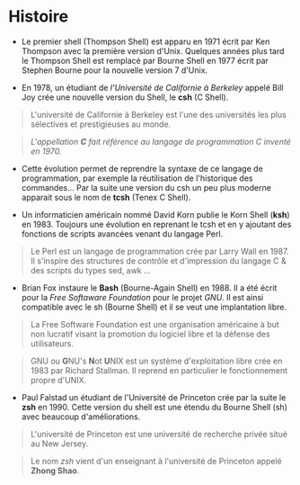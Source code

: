 # Histoire

* Le premier shell (Thompson Shell) est apparu en 1971 écrit par Ken Thompson avec la première version d'Unix. Quelques années plus tard le Thompson Shell est remplacé par Bourne Shell en 1977 écrit par Stephen Bourne pour la nouvelle version 7 d'Unix.

* En 1978, un étudiant de *l'Université de Californie à Berkeley* appelé Bill Joy crée une nouvelle version du Shell, le **csh** (C Shell).

> L'université de Californie à Berkeley est l'une des universités les plus sélectives et prestigieuses au monde.

>*L'appellation **C** fait référence au langage de programmation C inventé en 1970.* 

* Cette évolution permet de reprendre la syntaxe de ce langage de programmation, par exemple la réutilisation de l'historique des commandes... Par la suite une version du csh un peu plus moderne apparait sous le nom de **tcsh** (Tenex C Shell).

* Un informaticien américain nommé David Korn publie le Korn Shell (**ksh**) en 1983. Toujours une évolution en reprenant le tcsh et en y ajoutant des fonctions de scripts avancées venant du langage Perl.

> Le Perl est un langage de programmation crée par Larry Wall en 1987. Il s'inspire des structures de contrôle et d'impression du langage C & des scripts du types sed, awk ...

* Brian Fox instaure le **Bash** (Bourne-Again Shell) en 1988. Il a été écrit pour la *Free Softaware Foundation* pour le projet *GNU*. Il est ainsi compatible avec le sh (Bourne Shell) et il se veut une implantation libre.

> La Free Software Foundation est une organisation américaine à but non lucratif visant la promotion du logiciel libre et la défense des utilisateurs.

> GNU ou **G**NU's **N**ot **U**NIX est un système d'exploitation libre crée en 1983 par Richard Stallman. Il reprend en particulier le fonctionnement propre d'UNIX.

* Paul Falstad un étudiant de l'Université de Princeton crée par la suite le **zsh** en 1990. Cette version du shell est une étendu du Bourne Shell (sh) avec beaucoup d'améliorations.

> L'université de Princeton est une université de recherche privée situé au New Jersey.

> Le nom *zsh* vient d'un enseignant à l'université de Princeton appelé **Zhong Shao**.
